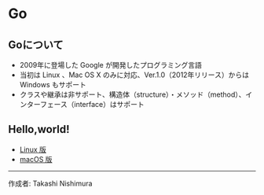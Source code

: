 # Go

## Goについて

* 2009年に登場した Google が開発したプログラミング言語
* 当初は Linux 、Mac OS X のみに対応、Ver.1.0（2012年リリース）からは Windows もサポート
* クラスや継承は非サポート、構造体（structure）・メソッド（method）、インターフェース（interface）はサポート

## Hello,world!

* [Linux 版](https://github.com/TakashiNishimura/HelloWorld/blob/master/Go/Go_linux.md)
* [macOS 版](https://github.com/TakashiNishimura/HelloWorld/blob/master/Go/Go_mac.md)

***
作成者: Takashi Nishimura